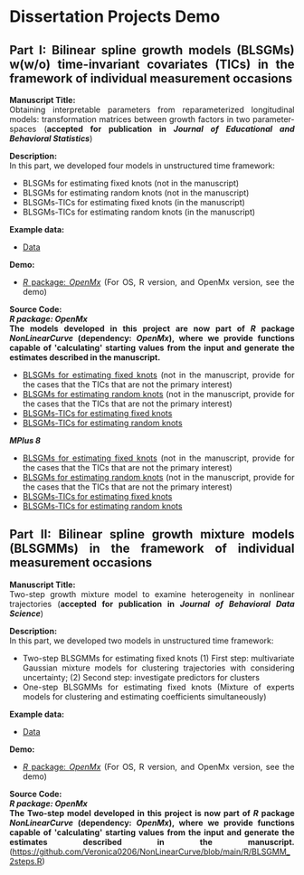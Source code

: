 <div align = "justify">
  
# Dissertation Projects Demo

## Part I: Bilinear spline growth models (BLSGMs) w(w/o) time-invariant covariates (TICs) in the framework of individual measurement occasions
**Manuscript Title:** <br>
Obtaining interpretable parameters from reparameterized longitudinal models: transformation matrices between growth factors in two parameter-spaces (**accepted for publication in *Journal of Educational and Behavioral Statistics***)

**Description:** <br>
In this part, we developed four models in unstructured time framework:
- BLSGMs for estimating fixed knots (not in the manuscript)
- BLSGMs for estimating random knots (not in the manuscript)
- BLSGMs-TICs for estimating fixed knots (in the manuscript)
- BLSGMs-TICs for estimating random knots (in the manuscript)

**Example data:**
- [Data](https://github.com/Veronica0206/NonLinearCurve/blob/main/data/uni_dat.RData)

**Demo:** 
- [*R* package: *OpenMx*](https://github.com/Veronica0206/Dissertation_projects/blob/master/Part%201/OpenMx_P1/OpenMx_demo.md)
(For OS, R version, and OpenMx version, see the demo)

**Source Code:** <br>
***R package: OpenMx*** <br>
**The models developed in this project are now part of *R* package *NonLinearCurve* (dependency: *OpenMx*), where we provide functions capable of 'calculating' starting values from the input and generate the estimates described in the manuscript.**
- [BLSGMs for estimating fixed knots](https://github.com/Veronica0206/NonLinearCurve/blob/main/R/BLSGM_fixed.R) (not in the manuscript, provide for the cases that the TICs that are not the primary interest)
- [BLSGMs for estimating random knots](https://github.com/Veronica0206/NonLinearCurve/blob/main/R/BLSGM_random.R) (not in the manuscript, provide for the cases that the TICs that are not the primary interest)
- [BLSGMs-TICs for estimating fixed knots](https://github.com/Veronica0206/NonLinearCurve/blob/main/R/BLSGM_TIC_fixed.R)
- [BLSGMs-TICs for estimating random knots](https://github.com/Veronica0206/NonLinearCurve/blob/main/R/BLSGM_TIC_random.R)

***MPlus 8*** <br>
- [BLSGMs for estimating fixed knots](https://github.com/Veronica0206/Dissertation_projects/blob/master/Part%201/MPlus8_P1/BLSGM_Unknown%20Fixed%20Knot.inp) (not in the manuscript, provide for the cases that the TICs that are not the primary interest)
- [BLSGMs for estimating random knots](https://github.com/Veronica0206/Dissertation_projects/blob/master/Part%201/MPlus8_P1/BLSGM_Unknown%20Random%20Knot.inp) (not in the manuscript, provide for the cases that the TICs that are not the primary interest)
- [BLSGMs-TICs for estimating fixed knots](https://github.com/Veronica0206/Dissertation_projects/blob/master/Part%201/MPlus8_P1/BLSGM_TIC_Unknown%20Fixed%20Knot.inp)
- [BLSGMs-TICs for estimating random knots](https://github.com/Veronica0206/Dissertation_projects/blob/master/Part%201/MPlus8_P1/BLSGM_TIC_Unknown%20Random%20Knot.inp)

## Part II: Bilinear spline growth mixture models (BLSGMMs) in the framework of individual measurement occasions
**Manuscript Title:** <br>
Two-step growth mixture model to examine heterogeneity in nonlinear trajectories (**accepted for publication in *Journal of Behavioral Data Science***)

**Description:** <br> 
In this part, we developed two models in unstructured time framework:
- Two-step BLSGMMs for estimating fixed knots
(1) First step: multivariate Gaussian mixture models for clustering trajectories with considering uncertainty;
(2) Second step: investigate predictors for clusters
- One-step BLSGMMs for estimating fixed knots (Mixture of experts models for clustering and estimating coefficients simultaneously)

**Example data:**
- [Data](https://github.com/Veronica0206/NonLinearCurve/blob/main/data/uni_sub_dat.RData)

**Demo:** 
- [*R* package: *OpenMx*](https://github.com/Veronica0206/Dissertation_projects/blob/master/Part%202/OpenMx_P2/OpenMx_demo.md)
(For OS, R version, and OpenMx version, see the demo)
  
**Source Code:** <br>
***R package: OpenMx*** <br>
**The Two-step model developed in this project is now part of *R* package *NonLinearCurve* (dependency: *OpenMx*), where we provide functions capable of 'calculating' starting values from the input and generate the estimates described in the manuscript.**
(https://github.com/Veronica0206/NonLinearCurve/blob/main/R/BLSGMM_2steps.R)  

 
</div>
